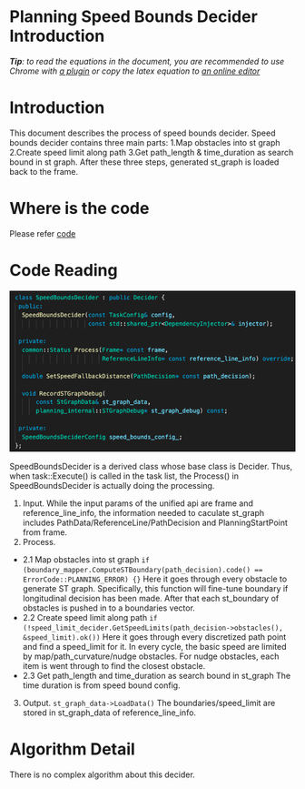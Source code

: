 # Planning Speed Bounds Decider Introduction

_**Tip**: to read the equations in the document, you are recommended to use Chrome with [a plugin](https://chrome.google.com/webstore/detail/tex-all-the-things/cbimabofgmfdkicghcadidpemeenbffn) or copy the latex equation to [an online editor](http://www.hostmath.com/)_

# Introduction

This document describes the process of speed bounds decider. Speed bounds decider contains three main parts: 1.Map obstacles into st graph 2.Create speed limit along path 3.Get path_length & time_duration as search bound in st graph. After these three steps, generated st_graph is loaded back to the frame.

# Where is the code

Please refer [code](https://github.com/ApolloAuto/apollo/blob/master/modules/planning/tasks/deciders/speed_bounds_decider/speed_bounds_decider.cc)

# Code Reading

![Diagram](images/planning_speed_bounds_decider.png)

SpeedBoundsDecider is a derived class whose base class is Decider. Thus, when task::Execute() is called in the task list, the Process() in SpeedBoundsDecider is actually doing the processing.

1. Input.
While the input params of the unified api are frame and reference_line_info, the information needed to caculate st_graph includes PathData/ReferenceLine/PathDecision and PlanningStartPoint from frame. 
2. Process.
- 2.1 Map obstacles into st graph
`if (boundary_mapper.ComputeSTBoundary(path_decision).code() == ErrorCode::PLANNING_ERROR) {}` Here it goes through every obstacle to generate ST graph. Specifically, this function will fine-tune boundary if longitudinal decision has been made. After that each st_boundary of obstacles is pushed in to a boundaries vector.
- 2.2 Create speed limit along path 
`if (!speed_limit_decider.GetSpeedLimits(path_decision->obstacles(), &speed_limit).ok())` Here it goes through every discretized path point and find a speed_limit for it. In every cycle, the basic speed are limited by map/path_curvature/nudge obstacles. For nudge obstacles, each item is went through to find the closest obstacle.
- 2.3 Get path_length and time_duration as search bound in st_graph
The time duration is from speed bound config.
3. Output. 
`st_graph_data->LoadData()` The boundaries/speed_limit are stored in st_graph_data of reference_line_info.

# Algorithm Detail

There is no complex algorithm about this decider.